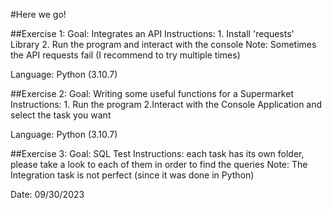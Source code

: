 #Here we go!

##Exercise 1: 
Goal: Integrates an API
Instructions: 1. Install 'requests' Library  2. Run the program and interact with the console
Note: Sometimes the API requests fail (I recommend to try multiple times)

Language: Python (3.10.7)

##Exercise 2: 
Goal: Writing some useful functions for a Supermarket 
Instructions: 1. Run the program 2.Interact with the Console Application and select the task you want

Language: Python (3.10.7)

##Exercise 3: 
Goal: SQL Test
Instructions: each task has its own folder, please take a look to each of them in order to find the queries 
Note: The Integration task is not perfect (since it was done in Python) 

Date: 09/30/2023
